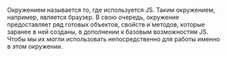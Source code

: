 Окружением называется то, где используется JS. Таким окружением, например, является браузер. В свою очередь, окружение предоставляет ряд готовых объектов, свойств и методов, которые заранее в ней созданы, в дополнении к базовым возможностям JS. Чтобы мы их могли использовать непосредственно для работы именно в этом окружении.
